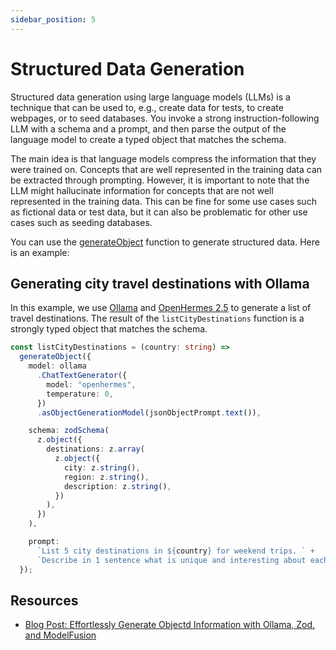 ```yaml
---
sidebar_position: 5
---
```


# Structured Data Generation

Structured data generation using large language models (LLMs) is a technique that can be used to, e.g., create data for tests, to create webpages, or to seed databases. You invoke a strong instruction-following LLM with a schema and a prompt, and then parse the output of the language model to create a typed object that matches the schema.

The main idea is that language models compress the information that they were trained on. Concepts that are well represented in the training data can be extracted through prompting. However, it is important to note that the LLM might hallucinate information for concepts that are not well represented in the training data. This can be fine for some use cases such as fictional data or test data, but it can also be problematic for other use cases such as seeding databases.

You can use the [generateObject](/guide/function/generate-object) function to generate structured data. Here is an example:

## Generating city travel destinations with Ollama

In this example, we use [Ollama](/integration/model-provider/ollama) and [OpenHermes 2.5](https://ollama.ai/library/openhermes) to generate a list of travel destinations. The result of the `listCityDestinations` function is a strongly typed object that matches the schema.

```ts
const listCityDestinations = (country: string) =>
  generateObject({
    model: ollama
      .ChatTextGenerator({
        model: "openhermes",
        temperature: 0,
      })
      .asObjectGenerationModel(jsonObjectPrompt.text()),

    schema: zodSchema(
      z.object({
        destinations: z.array(
          z.object({
            city: z.string(),
            region: z.string(),
            description: z.string(),
          })
        ),
      })
    ),

    prompt:
      `List 5 city destinations in ${country} for weekend trips. ` +
      `Describe in 1 sentence what is unique and interesting about each destination.`,
  });
```

## Resources

- [Blog Post: Effortlessly Generate Objectd Information with Ollama, Zod, and ModelFusion](/blog/generate-objectd-information-ollama)
